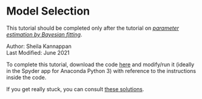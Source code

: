 # Model Selection

This tutorial should be completed only after the tutorial on [ _parameter estimation by Bayesian fitting_](https://github.com/capprogram/2021bootcamp/blob/master/fitting-bayesian/README.md).<br>

Author: Sheila Kannappan<br>
Last Modified: June 2021<br>

To complete this tutorial, download the code [here](https://github.com/capprogram/2021bootcamp//blob/master/modelselection/modelselection.py) and modify/run it (ideally in the Spyder app for Anaconda Python 3) with reference to the instructions inside the code.

If you get really stuck, you can consult [these solutions](https://github.com/capprogram/2021bootcamp//blob/master/modelselection/modelselectionsoln.py).
